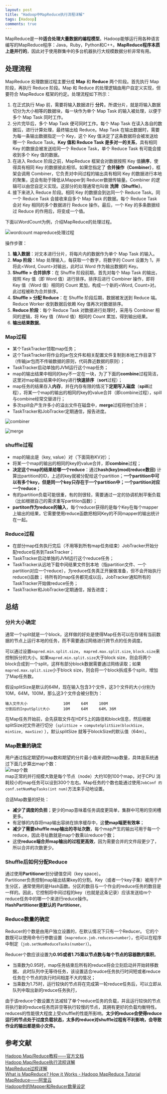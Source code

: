 ```yaml
---
layout: post
title: "Hadoop中MapReduce执行流程详解"
tags: [Hadoop]
comments: true
---
```


MapReduce是一种**适合处理大量数据的编程模型**。Hadoop能够运行用各种语言编写的MapReduce程序：Java，Ruby，Python和C++。**MapReduce程序本质上是并行的**，因此对于使用群集中的多台机器执行大规模数据分析非常有用。   

## 处理流程
MapReduce 处理数据过程主要分成 **Map** 和 **Reduce** 两个阶段。首先执行 Map 阶段，再执行 Reduce 阶段。Map 和 Reduce 的处理逻辑由用户自定义实现，但要符合 MapReduce 框架的约定。处理流程如下所示：
1. 在正式执行 Map 前，需要将输入数据进行 **分片**。所谓分片，就是将输入数据切分为大小相等的数据块，每一块作为单个 Map Task 的输入被处理，以便于多个 Map Task 同时工作。
2. 分片完毕后，多个 Map Task 便可同时工作。每个 Map Task 在读入各自的数据后，进行计算处理，最终输出给 Reduce。Map Task 在输出数据时，需要为每一条输出数据指定一个 Key，这个 Key 值决定了这条数据将会被发送给哪一个 Reduce Task。**Key 值和 Reduce Task 是多对一的关系**，具有相同 Key 的数据会被发送给同一个 Reduce Task，单个 Reduce Task 有可能会接收到多个 Key 值的数据。
3. 在进入 Reduce 阶段之前，MapReduce 框架会对数据按照 Key 值**排序**，使得具有相同 Key 的数据彼此相邻。如果您指定了 **合并操作（Combiner）**，框架会调用 Combiner，它负责对中间过程的输出具有相同 Key 的数据进行本地的聚集，这会有助于降低从Mapper到 Reducer数据传输量。Combiner 的逻辑可以由您自定义实现。这部分的处理通常也叫做 **洗牌（Shuffle）**。
4. 接下来进入 Reduce 阶段。相同 Key 的数据会到达同一个 Reduce Task。同一个 Reduce Task 会接收来自多个 Map Task 的数据。每个 Reduce Task 会对 Key 相同的多个数据进行 Reduce 操作。最后，一个 Key 的多条数据经过 Reduce 的作用后，将变成一个值。
 
下面以WordCount为例，介绍MapReduce的处理过程。   

![wordcount mapreduce处理过程](https://raw.githubusercontent.com/Andr-Robot/iMarkdownPhotos/master/Res/openmr.jpg)   

操作步骤：
1. **输入数据**：对文本进行分片，将每片内的数据作为单个 Map Task 的输入。
2. **Map 阶段**：Map 处理输入，每获取一个数字，将数字的 Count 设置为 1，并将此<Word, Count>对输出，此时以 Word 作为输出数据的 Key。
3. **Shuffle > 合并排序**：在 Shuffle 阶段前期，首先对每个 Map Task 的输出，按照 Key 值（即 Word 值）进行排序。排序后进行 Combiner 操作，即将 Key 值（Word 值）相同的 Count 累加，构成一个新的<Word, Count>对。此过程被称为合并排序。
4. **Shuffle > 分配 Reduce**：在 Shuffle 阶段后期，数据被发送到 Reduce 端。Reduce Worker 收到数据后依赖 Key 值再次对数据排序。
5. **Reduce 阶段**：每个 Reduce Task 对数据进行处理时，采用与 Combiner 相同的逻辑，将 Key 值（Word 值）相同的 Count 累加，得到输出结果。
6. **输出结果数据**。

### Map过程
- 某个TaskTracker领取map任务；
- 这个TaskTracker将作业的jar包文件和相关配置文件复制到本地工作目录下（传输jar包而不传输数据的原则，代码靠近数据的原则）；
- TaskTracker启动单独的JVM运行这个map任务；
- map的输出结果中相同的key不一定在一块，为了下面的**combine**过程简洁，这里对map输出结果中的key进行**快速排序**（**sort**过程）；
- map任务的结果存入**内存**，并在内存有限的情况下**定期写入磁盘**（**spill**过程），将某一个map的输出的相同的key的value合并（即combine过程），spill与combine经常交替进行；
- 多次spill会产生许多小的溢出文件在磁盘中，**merge**过程将他们合并；
- TaskTracker和JobTracker定期通信，报告进度。

![combiner](https://raw.githubusercontent.com/Andr-Robot/iMarkdownPhotos/master/Res/hadoop_002.png)    

![merge](https://raw.githubusercontent.com/Andr-Robot/iMarkdownPhotos/master/Res/hadoop_merge_1.png)   

### shuffle过程
- map的输出是（key, value）对（下面简称KV对）；
- 将某一个map的输出的相同的key的value合并，即**combine**过程；
- **决定这个map的结果给哪一个reduce**：通过**hash(key)mod(reduce数目)** 计算出partition的ID，上述的key就被分配给这个partition；**一个partition中可以有多个key，但是同一个key只存在于一个partition中；一个partition对应一个reduce**；
- 有的partition负载可能很重，有的则很轻，需要通过一定的协调机制平衡负载（比如根据自己的需求重写partition函数）；
- **partiton作为reduce的输入**，每个reducer获得的是每个Key在每个mapper上输出的结果，它需要使用reduce函数把相同Key的不同mapper的输出统计在一起。

### Reduce过程
- 在部分map任务执行完后（不用等到所有map任务结束）JobTracker开始分配reduce任务到TaskTracker；
- TaskTracker启动单独的JVM运行这个reduce任务；
- TaskTracker从远地下载中间结果文件到本地（指partition文件、一个partition对应一个reduce），为reduce任务真正开展做准备，但不会开始执行reduce()函数；
待所有的map任务都完成以后，JobTracker通知所有的TaskTracker开始做reduce任务；
- TaskTracker和JobTracker定期通信，报告进度；

## 总结
### 分片大小确定
通常一个split就是一个block，这样做的好处是使得Map任务可以在存储有当前数据的节点上运行本地的任务，而不需要通过网络进行跨节点的任务调度。   

可以通过设置`mapred.min.split.size`， `mapred.max.split.size`, `block.size`来控制拆分的大小。如果`mapred.min.split.size`大于block size，则会将两个block合成到一个split，这样有部分block数据需要通过网络读取；如果`mapred.max.split.size`小于block size，则会将一个block拆成多个split，增加了Map任务数。   

假设splitSize是默认的64M，现在输入包含3个文件，这3个文件的大小分别为10M，64M，100M，那么这3个文件会被分割为：

```
输入文件大小                10M     64M     100M
分割后的InputSplit大小      10M     64M     64M，36M
```

在Map任务开始前，会先获取文件在HDFS上的路径和block信息，然后根据splitSize对文件进行切分（`splitSize = computeSplitSize(blockSize, minSize, maxSize)` ），默认splitSize 就等于blockSize的默认值（64m）。

### Map数量的确定
用户通过指定期望的map数和期望的分片最小值来调控map数量，具体是系统通过下面几步算出map个数：   
![map个数](https://raw.githubusercontent.com/Andr-Robot/iMarkdownPhotos/master/Res/map.png)   
map正常的并行规模大致是每个节点（node）大约10到100个map，对于CPU 消耗较小的map任务可以设到300个左右。Map任务的个数也能通过使用`JobConf 的conf.setNumMapTasks(int num)`方法来手动地设置。   

合适Map数量的好处：
- **减少了调度的负担**；更少的map意味着任务调度更简单，集群中可用的空闲槽更多。
- 有足够的内存将map输出容纳在排序缓存中，这**使map端更有效率**；
- **减少了需要shuffle map输出的寻址次数**，每个map产生的输出可用于每一个reduce，因此寻址数就是map个数乘以reduce个数；
- 这使**reduce端合并map输出的过程更高效**，因为需要合并的文件段更少了，所以合并的次数更少。

### Shuffle后如何分配Reduce
通过使用**Partitioner**划分键值空间（key space）。   
Partitioner负责控制map输出结果key的分割。Key（或者一个key子集）被用于产生分区，通常使用的是Hash函数。分区的数目与一个作业的reduce任务的数目是一样的。因此，它控制将中间过程的key（也就是这条记录）应该发送给m个reduce任务中的哪一个来进行reduce操作。   
**HashPartitioner是默认的 Partitioner**。   

### Reduce数量的确定
Reducer的个数是由用户独立设置的，在默认情况下只有一个Reducer。 它的个数既可以使用命令行参数设置（`mapreduce.job.reduces=number`），也可以在程序中制定（`job.setNumReduceTasks(number)`）。   

Reducer个数应该设置为**0.95或者1.75乘以节点数与每个节点的容器数的乘积**。 
- 当乘数为0.95时，map任务结束后所有的reduce将会立刻启动并开始转移数据， 此时队列中无等待任务，该设置适合reudce任务执行时间短或者reduce任务在个节点的执行时间相差不大的情况； 
- 当乘数为1.75时，运行较快的节点将在完成第一轮reduce任务后，可以立即从队列中取出新的reduce任务执行， 

由于该reduce个数设置方法减轻了单个reduce任务的负载，并且运行较快的节点将执行新的reduce任务而非空等执行较慢的节点，其拥有更好的负载均衡特性。
reduces的性能很大程度上受shuffle的性能所影响。**太少的reduce会使得reduce运行的节点处于过度负载状态，太多的reduce对shuffle过程有不利影响，会导致作业的输出都是些小文件。**

## 参考文献
[Hadoop Map/Reduce教程——官方文档](http://hadoop.apache.org/docs/r1.0.4/cn/mapred_tutorial.html)   
[Hadoop Map/Reduce执行流程详解](http://zheming.wang/blog/2015/05/19/3AFF5BE8-593C-4F76-A72A-6A40FB140D4D/)   
[MapReduce过程详解](https://changsiyuan.github.io/2015/04/01/2015-4-1-mapreduce/)   
[What is MapReduce? How it Works - Hadoop MapReduce Tutorial](https://www.guru99.com/introduction-to-mapreduce.html)   
[MapReduce——阿里云](https://www.alibabacloud.com/help/zh/doc-detail/27875.htm)   
[Hadoop中的Mapper和Reducer数量设定](http://summerisgreen.com/blog/2018-04-24-2018-04-23-hadoop%E4%B8%ADmapper%E5%92%8Creducer%E4%B8%AA%E6%95%B0%E7%9A%84%E8%AE%BE%E7%BD%AE.html)
